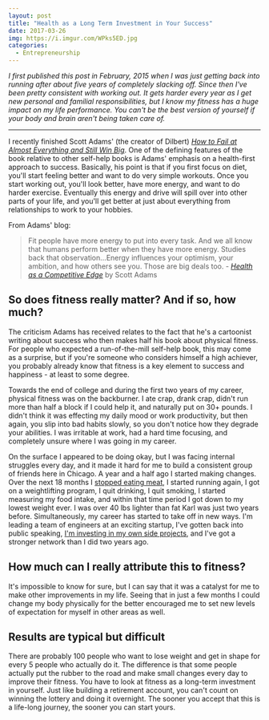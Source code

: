 ```yaml
---
layout: post
title: "Health as a Long Term Investment in Your Success"
date: 2017-03-26
img: https://i.imgur.com/WPks5ED.jpg
categories:
  - Entrepreneurship
---
```

*I first published this post in February, 2015 when I was just getting back into running after about five years of completely slacking off. Since then I've been pretty consistent with working out. It gets harder every year as I get new personal and familial responsibilities, but I know my fitness has a huge impact on my life performance. You can't be the best version of yourself if your body and brain aren't being taken care of.*

-----

I recently finished Scott Adams' (the creator of Dilbert) [_How to Fail at Almost Everything and Still Win Big_](http://www.amazon.com/gp/product/1491518855/ref=as_li_tl?ie=UTF8&camp=1789&creative=390957&creativeASIN=1491518855&linkCode=as2&tag=volb-20&linkId=YFOLAZWYAXCJQEAI). One of the defining features of the book relative to other self-help books is Adams' emphasis on a health-first approach to success. Basically, his point is that if you first focus on diet, you'll start feeling better and want to do very simple workouts. Once you start working out, you'll look better, have more energy, and want to do harder exercise. Eventually this energy and drive will spill over into other parts of your life, and you'll get better at just about everything from relationships to work to your hobbies.

From Adams' blog:

> Fit people have more energy to put into every task. And we all know that humans perform better when they have more energy. Studies back that observation...Energy influences your optimism, your ambition, and how others see you. Those are big deals too. - [_Health as a Competitive Edge_](http://blog.dilbert.com/post/103051087451/health-as-a-competitive-edge) by Scott Adams

## So does fitness really matter? And if so, how much? 

The criticism Adams has received relates to the fact that he's a cartoonist writing about success who then makes half his book about physical fitness. For people who expected a run-of-the-mill self-help book, this may come as a surprise, but if you're someone who considers himself a high achiever, you probably already know that fitness is a key element to success and happiness - at least to some degree.

Towards the end of college and during the first two years of my career, physical fitness was on the backburner. I ate crap, drank crap, didn't run more than half a block if I could help it, and naturally put on 30+ pounds. I didn't think it was effecting my daily mood or work productivity, but then again, you slip into bad habits slowly, so you don't notice how they degrade your abilities. I was irritable at work, had a hard time focusing, and completely unsure where I was going in my career.

On the surface I appeared to be doing okay, but I was facing internal struggles every day, and it made it hard for me to build a consistent group of friends here in Chicago. A year and a half ago I started making changes. Over the next 18 months I [stopped eating meat](/posts/why-ive-decided-to-go-vegetarian), I started running again, I got on a weightlifting program, I quit drinking, I quit smoking, I started measuring my food intake, and within that time period I got down to my lowest weight ever. I was over 40 lbs lighter than fat Karl was just two years before. Simultaneously, my career has started to take off in new ways. I'm leading a team of engineers at an exciting startup, I've gotten back into public speaking, [I'm investing in my own side projects](/posts/side-project-ideas), and I've got a stronger network than I did two years ago. 

## How much can I really attribute this to fitness?

It's impossible to know for sure, but I can say that it was a catalyst for me to make other improvements in my life. Seeing that in just a few months I could change my body physically for the better encouraged me to set new levels of expectation for myself in other areas as well. 

## Results are typical but difficult

There are probably 100 people who want to lose weight and get in shape for every 5 people who actually do it. The difference is that some people actually put the rubber to the road and make small changes every day to improve their fitness. You have to look at fitness as a long-term investment in yourself. Just like building a retirement account, you can't count on winning the lottery and doing it overnight. The sooner you accept that this is a life-long journey, the sooner you can start yours.
